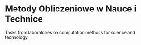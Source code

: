 # Metody Obliczeniowe w Nauce i Technice

Tasks from laboratories on computation methods for science and technology.
